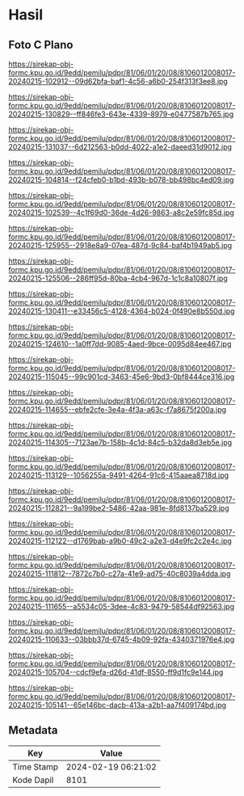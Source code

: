 # Hasil

## Foto C Plano

https://sirekap-obj-formc.kpu.go.id/9edd/pemilu/pdpr/81/06/01/20/08/8106012008017-20240215-102912--09d62bfa-baf1-4c56-a6b0-254f313f3ee8.jpg

https://sirekap-obj-formc.kpu.go.id/9edd/pemilu/pdpr/81/06/01/20/08/8106012008017-20240215-130829--ff846fe3-643e-4339-8979-e0477587b765.jpg

https://sirekap-obj-formc.kpu.go.id/9edd/pemilu/pdpr/81/06/01/20/08/8106012008017-20240215-131037--6d212563-b0dd-4022-a1e2-daeed31d9012.jpg

https://sirekap-obj-formc.kpu.go.id/9edd/pemilu/pdpr/81/06/01/20/08/8106012008017-20240215-104814--f24cfeb0-b1bd-493b-b078-bb498bc4ed09.jpg

https://sirekap-obj-formc.kpu.go.id/9edd/pemilu/pdpr/81/06/01/20/08/8106012008017-20240215-102539--4c1f69d0-36de-4d26-9863-a8c2e59fc85d.jpg

https://sirekap-obj-formc.kpu.go.id/9edd/pemilu/pdpr/81/06/01/20/08/8106012008017-20240215-125955--2918e8a9-07ea-487d-9c84-baf4b1949ab5.jpg

https://sirekap-obj-formc.kpu.go.id/9edd/pemilu/pdpr/81/06/01/20/08/8106012008017-20240215-125506--286ff95d-80ba-4cb4-967d-1c1c8a10807f.jpg

https://sirekap-obj-formc.kpu.go.id/9edd/pemilu/pdpr/81/06/01/20/08/8106012008017-20240215-130411--e33456c5-4128-4364-b024-0f490e8b550d.jpg

https://sirekap-obj-formc.kpu.go.id/9edd/pemilu/pdpr/81/06/01/20/08/8106012008017-20240215-124610--1a0ff7dd-9085-4aed-9bce-0095d84ee467.jpg

https://sirekap-obj-formc.kpu.go.id/9edd/pemilu/pdpr/81/06/01/20/08/8106012008017-20240215-115045--99c901cd-3463-45e6-9bd3-0bf8444ce316.jpg

https://sirekap-obj-formc.kpu.go.id/9edd/pemilu/pdpr/81/06/01/20/08/8106012008017-20240215-114655--ebfe2cfe-3e4a-4f3a-a63c-f7a8675f200a.jpg

https://sirekap-obj-formc.kpu.go.id/9edd/pemilu/pdpr/81/06/01/20/08/8106012008017-20240215-114305--7123ae7b-158b-4c1d-84c5-b32da8d3eb5e.jpg

https://sirekap-obj-formc.kpu.go.id/9edd/pemilu/pdpr/81/06/01/20/08/8106012008017-20240215-113129--1056255a-9491-4264-91c6-415aaea8718d.jpg

https://sirekap-obj-formc.kpu.go.id/9edd/pemilu/pdpr/81/06/01/20/08/8106012008017-20240215-112821--9a199be2-5486-42aa-981e-8fd8137ba529.jpg

https://sirekap-obj-formc.kpu.go.id/9edd/pemilu/pdpr/81/06/01/20/08/8106012008017-20240215-112122--d1769bab-a9b0-49c2-a2e3-d4e9fc2c2e4c.jpg

https://sirekap-obj-formc.kpu.go.id/9edd/pemilu/pdpr/81/06/01/20/08/8106012008017-20240215-111812--7872c7b0-c27a-41e9-ad75-40c8039a4dda.jpg

https://sirekap-obj-formc.kpu.go.id/9edd/pemilu/pdpr/81/06/01/20/08/8106012008017-20240215-111655--a5534c05-3dee-4c83-9479-58544df92563.jpg

https://sirekap-obj-formc.kpu.go.id/9edd/pemilu/pdpr/81/06/01/20/08/8106012008017-20240215-110633--03bbb37d-6745-4b09-92fa-4340371976e4.jpg

https://sirekap-obj-formc.kpu.go.id/9edd/pemilu/pdpr/81/06/01/20/08/8106012008017-20240215-105704--cdcf9efa-d26d-41df-8550-ff9d1fc9e144.jpg

https://sirekap-obj-formc.kpu.go.id/9edd/pemilu/pdpr/81/06/01/20/08/8106012008017-20240215-105141--65e146bc-dacb-413a-a2b1-aa7f409174bd.jpg


## Metadata

| Key        | Value               |
| ---------- | ------------------- |
| Time Stamp | 2024-02-19 06:21:02 |
| Kode Dapil | 8101                |



